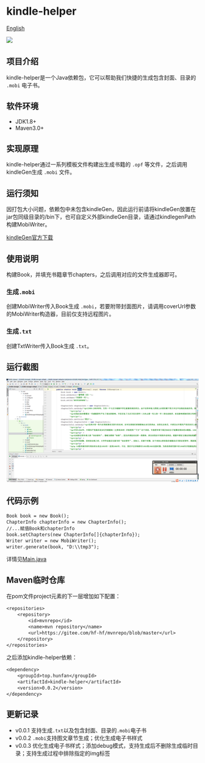 # kindle-helper

[English](https://github.com/hf-hf/kindle-helper/tree/master/README_EN.md)

<p align="left">
    <a>
    	<img src="https://img.shields.io/badge/JDK-1.8+-brightgreen.svg" >
    </a>
</p>

## 项目介绍
kindle-helper是一个Java依赖包，它可以帮助我们快捷的生成包含封面、目录的 `.mobi` 电子书。

## 软件环境
- JDK1.8+
- Maven3.0+

## 实现原理
kindle-helper通过一系列模板文件构建出生成书籍的 `.opf` 等文件，之后调用kindleGen生成 `.mobi` 文件。

## 运行须知
因打包大小问题，依赖包中未包含kindleGen，因此运行前请将kindleGen放置在jar包同级目录的/bin下，也可自定义外部kindleGen目录，请通过kindlegenPath构建MobiWriter。

[kindleGen官方下载](https://www.amazon.com/gp/feature.html?docId=1000765211)

## 使用说明
构建Book，并填充书籍章节chapters，之后调用对应的文件生成器即可。

### 生成`.mobi`
创建MobiWriter传入Book生成 `.mobi`，若要附带封面图片，请调用coverUrl参数的MobiWriter构造器，目前仅支持远程图片。

### 生成`.txt`
创建TxtWriter传入Book生成 `.txt`。

## 运行截图
![demo](/images/demo.gif)

## 代码示例
```
Book book = new Book();
ChapterInfo chapterInfo = new ChapterInfo();
//...赋值Book和chapterInfo
book.setChapters(new ChapterInfo[]{chapterInfo});
Writer writer = new MobiWriter();
writer.generate(book, "D:\\tmp3");
```
详情见[Main.java](/src/test/java/top/hunfan/kindle/Main.java)

## Maven临时仓库
在pom文件project元素的下一层增加如下配置：

```
<repositories>
    <repository>
        <id>mvnrepo</id>
        <name>mvn repository</name>
        <url>https://gitee.com/hf-hf/mvnrepo/blob/master</url>
    </repository>
</repositories>
```

之后添加kindle-helper依赖：

```
<dependency>
    <groupId>top.hunfan</groupId>
    <artifactId>kindle-helper</artifactId>
    <version>0.0.2</version>
</dependency>
```

## 更新记录
- v0.0.1 支持生成`.txt`以及包含封面、目录的`.mobi`电子书
- v0.0.2 `.mobi`支持图文章节生成；优化生成电子书样式
- v0.0.3 优化生成电子书样式；添加debug模式，支持生成后不删除生成临时目录；支持生成过程中排除指定的img标签
